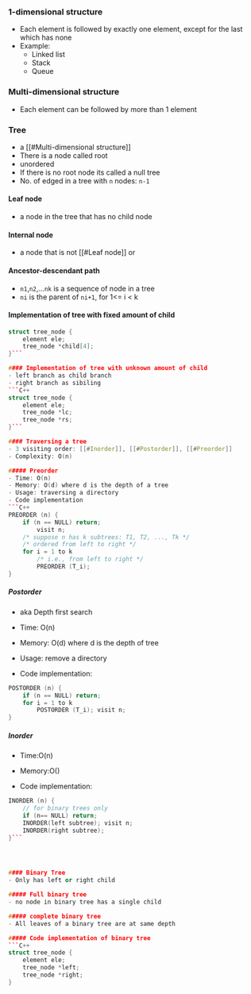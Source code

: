### 1-dimensional structure
- Each element is followed by exactly one element, except for the last which has none
- Example:
	- Linked list
	- Stack
	- Queue

### Multi-dimensional structure
- Each element can be followed by more than 1 element

### Tree
- a [[#Multi-dimensional structure]] 
- There is a node called root
- unordered
- If there is no root node its called a null tree
 - No. of edged in a tree with `n` nodes: `n-1`

#### Leaf node
- a node in the tree that has no child node

#### Internal node
- a node that is not [[#Leaf node]] or 

#### Ancestor-descendant path
- `n1`,`n2`,...`nk` is a sequence of node in a tree
- `ni` is the parent of `ni+1`, for 1<= i < k

#### Implementation of tree with fixed amount of child
```C++
struct tree_node { 
	element ele; 
	tree_node *child[4];
}```

#### Implementation of tree with unknown amount of child
- left branch as child branch
- right branch as sibiling
```C++
struct tree_node { 
	element ele;
	tree_node *lc; 
	tree_node *rs;
}```

#### Traversing a tree
- 3 visiting order: [[#Inorder]], [[#Postorder]], [[#Preorder]]
- Complexity: O(n)

##### Preorder
- Time: O(n)
- Memory: O(d) where d is the depth of a tree
- Usage: traversing a directory
- Code implementation
```C++
PREORDER (n) {
	if (n == NULL) return;
		visit n;
	/* suppose n has k subtrees: T1, T2, ..., Tk */ 
	/* ordered from left to right */
	for i = 1 to k
		/* i.e., from left to right */
		PREORDER (T_i); 
}
```


##### Postorder
- aka Depth first search
- Time: O(n)
- Memory: O(d) where d is the depth of tree
- Usage: remove a directory

- Code implementation:
```C++
POSTORDER (n) {
	if (n == NULL) return; 
	for i = 1 to k
		POSTORDER (T_i); visit n;
}
```

##### Inorder
- Time:O(n)
- Memory:O()


- Code implementation:
```C++
INORDER (n) {
	// for binary trees only
	if (n== NULL) return; 
	INORDER(left subtree); visit n;
	INORDER(right subtree);
}```




#### Binary Tree
- Only has left or right child

##### Full binary tree
- no node in binary tree has a single child

##### complete binary tree
- All leaves of a binary tree are at same depth

##### Code implementation of binary tree
```C++
struct tree_node { 
	element ele; 
	tree_node *left; 
	tree_node *right;
}
```

